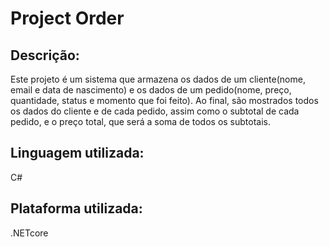 # Project Order
## Descrição:
Este projeto é um sistema que armazena os dados de um cliente(nome, email e data de nascimento) e os dados de um pedido(nome, preço, quantidade, status e momento que foi feito). Ao final, são mostrados todos os dados do cliente e de cada pedido, assim como o subtotal de cada pedido, e o preço total, que será a soma de todos os subtotais.
## Linguagem utilizada:
C#
## Plataforma utilizada:
.NETcore
